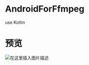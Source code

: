 
# AndroidForFfmpeg
use Kotlin     


# 预览
![在这里插入图片描述](https://github.com/blue-zj/AndroidForFfmpeg/blob/master/mov_invert_gif_example.gif)

